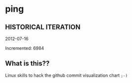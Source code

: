 # ping

## HISTORICAL ITERATION
2012-07-16

Incremented: 6984

## What is this?? 
Linux skills to hack the github commit visualization chart `;-)`
